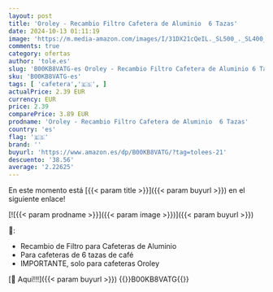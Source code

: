 ```yaml
---
layout: post
title: 'Oroley - Recambio Filtro Cafetera de Aluminio  6 Tazas'
date: 2024-10-13 01:11:19
image: 'https://m.media-amazon.com/images/I/31DX21cQeIL._SL500_._SL400_.jpg'
comments: true
category: ofertas
author: 'tole.es'
slug: 'B00KB8VATG-es Oroley - Recambio Filtro Cafetera de Aluminio 6 Tazas'
sku: 'B00KB8VATG-es'
tags: [ 'cafetera','🇪🇸', ]
actualPrice: 2.39 EUR
currency: EUR
price: 2.39
comparePrice: 3.89 EUR
prodname: 'Oroley - Recambio Filtro Cafetera de Aluminio  6 Tazas'
country: 'es'
flag: '🇪🇸'
brand: ''
buyurl: 'https://www.amazon.es/dp/B00KB8VATG/?tag=tolees-21'
descuento: '38.56'
average: '2.22625'
---
```


En este momento está [{{< param title >}}]({{< param buyurl >}}) en el siguiente enlace!

[![{{< param prodname >}}]({{< param image >}})]({{< param buyurl >}})

🔎:

- Recambio de Filtro para Cafeteras de Aluminio
- Para cafeteras de 6 tazas de café
- IMPORTANTE, solo para cafeteras Oroley

[🛒 Aquí!!!]({{< param buyurl >}})
{{<world>}}B00KB8VATG{{</world>}}
